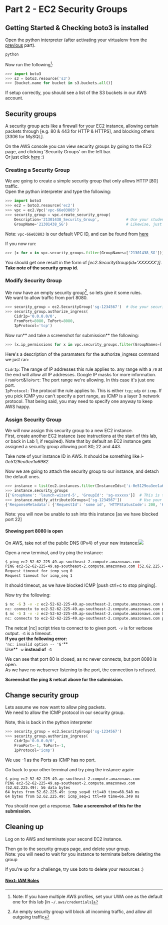# Part 2 - EC2 Security Groups

## Getting Started & Checking boto3 is installed

Open the python interpreter \(after activating your virtualenv from the [previous](/Part1.md) part\).

```
python
```

Now run the following[^1]:

```py
>>> import boto3
>>> s3 = boto3.resource('s3')
>>> [bucket.name for bucket in s3.buckets.all()]
```

If setup correctly, you should see a list of the S3 buckets in our AWS account.

## Security groups

A security group acts like a firewall for your EC2 instance, allowing certain packets through \[e.g. 80 & 443 for HTTP & HTTPS\], and blocking others \[3306 for MySQL\].

On the AWS console you can view security groups by going to the EC2 page, and clicking 'Security Groups' on the left bar.  
Or just click [here](https://ap-southeast-2.console.aws.amazon.com/ec2/v2/home?region=ap-southeast-2#SecurityGroups:sort=groupName) :\)

### Creating a Security Group

We are going to create a simple security group that only allows HTTP \[80\] traffic.  
Open the python interpreter and type the following:

```py
>>> import boto3
>>> ec2 = boto3.resource('ec2')
>>> vpc = ec2.Vpc('vpc-66e03803')
>>> security_group = vpc.create_security_group(
    Description='21301438_Security_Group',            # Use your student number here
    GroupName='21301438_SG')                          # Likewise, just your student number
```

Note: `vpc-66e03803` is our default VPC ID, and can be found from [here](https://ap-southeast-2.console.aws.amazon.com/vpc/home?region=ap-southeast-2#vpcs:)

If you now run:

```py
>>> [x for x in vpc.security_groups.filter(GroupNames=['21301438_SG'])] # using your SG created above
```

You should get one result in the form of _\[ec2.SecurityGroup\(id='XXXXXX'\)\]_. **Take note of the security group id.**

### Modify Security Group

We now have an empty security group[^2], so lets give it some rules.  
We want to allow traffic from port 8080.

```py
>>> security_group = ec2.SecurityGroup('sg-1234567')  # Use your security group id here
>>> security_group.authorize_ingress(
    CidrIp='0.0.0.0/0',
    FromPort=8080, ToPort=8080,
    IpProtocol='tcp')
```

Now run** and take a screenshot for submission** the following:

```py
>>> [x.ip_permissions for x in vpc.security_groups.filter(GroupNames=['21301438_SG'])] # Use your student number
```

Here's a description of the paramaters for the authorize\_ingress command we just ran:

`CidrIp`: The range of IP addresses this rule applies to. any range with a `/0` at the end will allow all IP addresses. Google IP masks for more information.  
`FromPort`&`ToPort`: The port range we're allowing. In this case it's just one port.  
`IpProtocol`: The protocol the rule applies to. This is either `tcp`; `udp` or `icmp`. If you pick ICMP you can't specify a port range, as ICMP is a layer 3 network protocol. That being said, you may need to specify one anyway to keep AWS happy.

### Assign Security Group

We will now assign this security group to a new EC2 instance.  
First, create another EC2 instance \(see instructions at the start of this lab, or back in Lab 1, if required\).
Note that by default an EC2 instance gets assigned a security group allowing port 80; 22 and 443.

Take note of your instance ID in AWS. It should be something like _i-0e5129ea3ee1a6982._

Now we are going to attach the security group to our instance, and detach the default ones.

```py
>>> instance = list(ec2.instances.filter(InstanceIds=['i-0e5129ea3ee1a6982']))[0] # use your instance ID here
>>> instance.security_groups
[{'GroupName': 'launch-wizard-5', 'GroupId': 'sg-xxxxxx'}]  # This is the default group
>>> instance.modify_attribute(Groups=['sg-1234567'])        # Use your security group id you took note of before
{'ResponseMetadata': {'RequestId': 'some id', 'HTTPStatusCode': 200, 'HTTPHeaders': {'content-type': 'text/xml;charset=UTF-8', 'transfer-encoding': 'chunked', 'vary': 'Accept-Encoding', 'date': 'some date GMT', 'server': 'AmazonEC2'}, 'RetryAttempts': 0}}
```

Note: you will now be unable to ssh into this instance \[as we have blocked port 22\]


#### Showing port 8080 is open

On AWS, take not of the public DNS \(IPv4\) of your new instance:![](/assets/DNS.png)

Open a new terminal, and try ping the instance:

```bash
$ ping ec2-52-62-225-49.ap-southeast-2.compute.amazonaws.com
PING ec2-52-62-225-49.ap-southeast-2.compute.amazonaws.com (52.62.225.49): 56 data bytes
Request timeout for icmp_seq 0
Request timeout for icmp_seq 1
```

It should timeout, as we have blocked ICMP \[push ctrl+c to stop pinging\].

Now try the following:

```bash
$ nc -G 3 -v -z ec2-52-62-225-49.ap-southeast-2.compute.amazonaws.com 80
nc: connectx to ec2-52-62-225-49.ap-southeast-2.compute.amazonaws.com port 80 (tcp) failed: Operation timed out
$ nc -G 3 -v -z ec2-52-62-225-49.ap-southeast-2.compute.amazonaws.com 8080
nc: connectx to ec2-52-62-225-49.ap-southeast-2.compute.amazonaws.com port 8080 (tcp) failed: Connection refused
```

The netcat \[nc\] script tries to connect to to given port. `-v` is for verbose output. `-G` is a timeout.  
**If you get the following error:**  
`'nc: invalid option -- 'G'`**  
Use** `-w` **instead of** `-G`

We can see that port 80 is closed, as nc never connects, but port 8080 is open.  
As we have no webserver listening to the port, the connection is refused.

**Screenshot the ping & netcat above for the submission.**

## Change security group

Lets assume we now want to allow ping packets.  
We need to allow the ICMP protocol in our security group.

Note, this is back in the python interpreter

```py
>>> security_group = ec2.SecurityGroup('sg-1234567')
>>> security_group.authorize_ingress(
    CidrIp='0.0.0.0/0',
    FromPort=-1, ToPort=-1,
    IpProtocol='icmp')
```

We use -1 as the Ports as ICMP has no port.

Go back to your other terminal and try ping the instance again:

```
$ ping ec2-52-62-225-49.ap-southeast-2.compute.amazonaws.com
PING ec2-52-62-225-49.ap-southeast-2.compute.amazonaws.com (52.62.225.49): 56 data bytes
64 bytes from 52.62.225.49: icmp_seq=0 ttl=49 time=68.548 ms
64 bytes from 52.62.225.49: icmp_seq=1 ttl=49 time=66.349 ms
```

You should now get a response. **Take a screenshot of this for the submission.**

## Cleaning up

Log on to AWS and terminate your second EC2 instance.

Then go to the security groups page, and delete your group.  
Note: you will need to wait for you instance to terminate before deleting the group

If you're up for a challenge, try use boto to delete your resources :\)

#### [Next: IAM Roles](/Part3.md)

[^1]: Note: If you have multiple AWS profiles, set your UWA one as the default one for this lab \[in `~/.aws/credentials`\]

[^2]: An empty security group will block all incoming traffic, and allow all outgoing traffic

